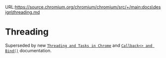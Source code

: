URL:https://source.chromium.org/chromium/chromium/src/+/main:docs\design\threading.md
# Threading

Superseded by new [`Threading and Tasks in Chrome`](../threading_and_tasks.md)
and [`Callback<> and Bind()`](../callback.md) documentation.
